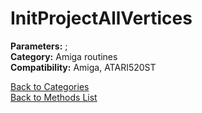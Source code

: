 # InitProjectAllVertices

**Parameters:** ;  
**Category:** Amiga routines  
**Compatibility:** Amiga, ATARI520ST  


[Back to Categories](../categories/amiga_routines.md)  
[Back to Methods List](../../SUMMARY.md)
